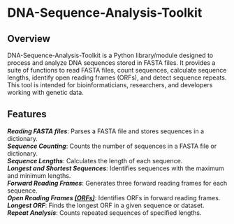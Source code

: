 # DNA-Sequence-Analysis-Toolkit

## Overview
DNA-Sequence-Analysis-Toolkit is a Python library/module designed to process and analyze DNA sequences stored in FASTA files. It provides a suite of functions to read FASTA files, count sequences, calculate sequence lengths, identify open reading frames (ORFs), and detect sequence repeats. This tool is intended for bioinformaticians, researchers, and developers working with genetic data.

## Features
***Reading FASTA files***: Parses a FASTA file and stores sequences in a dictionary.<br/>
***Sequence Counting***: Counts the number of sequences in a FASTA file or dictionary.<br/>
***Sequence Lengths***: Calculates the length of each sequence.<br/>
***Longest and Shortest Sequences***: Identifies sequences with the maximum and minimum lengths.<br/>
***Forward Reading Frames***: Generates three forward reading frames for each sequence.<br/>
***Open Reading Frames <ins>(ORFs)</ind>***: Identifies ORFs in forward reading frames.<br/>
***Longest ORF***: Finds the longest ORF in a given sequence or dataset.<br/>
***Repeat Analysis***: Counts repeated sequences of specified lengths.<br/>

